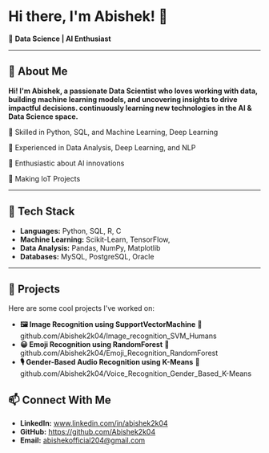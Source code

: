# Hi there, I'm Abishek! 👋

🚀 **Data Science | AI Enthusiast**

---

## 📌 About Me

**Hi! I'm Abishek, a passionate Data Scientist who loves working with data, building machine learning models, and uncovering insights to drive impactful decisions.  continuously learning new technologies in the AI & Data Science space.**

🔹 Skilled in Python, SQL, and Machine Learning, Deep Learning

🔹 Experienced in Data Analysis, Deep Learning, and NLP

🔹 Enthusiastic about  AI innovations

🔹 Making IoT Projects 

---

## 🔧 Tech Stack

- **Languages:** Python, SQL, R, C
- **Machine Learning:** Scikit-Learn, TensorFlow, 
- **Data Analysis:** Pandas, NumPy, Matplotlib
- **Databases:** MySQL, PostgreSQL, Oracle 


---

## 📌 Projects
Here are some cool projects I've worked on:

-   **🖼️ Image Recognition using SupportVectorMachine**
🔗 github.com/Abishek2k04/Image_recognition_SVM_Humans
-   **😀 Emoji Recognition using RandomForest**
🔗 github.com/Abishek2k04/Emoji_Recognition_RandomForest 
-   **🎙️ Gender-Based Audio Recognition using K-Means**
🔗 github.com/Abishek2k04/Voice_Recognition_Gender_Based_K-Means

## 📫 Connect With Me

- **LinkedIn:** www.linkedin.com/in/abishek2k04
- **GitHub:** https://github.com/Abishek2k04
- **Email:** abishekofficial204@gmail.com

